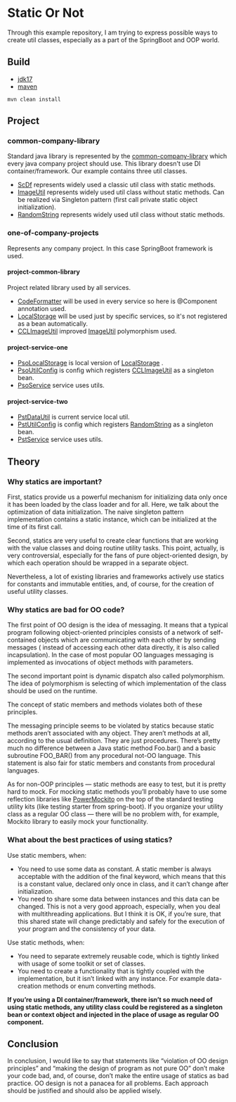 # Static Or Not

Through this example repository, I am trying to express possible ways to create util classes, especially as a part of
the SpringBoot and OOP world.

## Build

- [jdk17](https://adoptium.net/)
- [maven](https://maven.apache.org/)

```shell
mvn clean install
```

## Project

### common-company-library

Standard java library is represented by the [common-company-library](./common-company-library) which every java company
project should use. This library doesn't use DI container/framework. Our example contains three util classes.

- [ScDf](./common-company-library/src/main/java/sk/janobono/ccl/ScDf.java) represents widely used a classic util class
  with static methods.
- [ImageUtil](./common-company-library/src/main/java/sk/janobono/ccl/ImageUtil.java) represents widely used util class
  without static methods. Can be realized via Singleton pattern (first call private static object initialization).
- [RandomString](./common-company-library/src/main/java/sk/janobono/ccl/RandomString.java) represents widely used util
  class without static methods.

### one-of-company-projects

Represents any company project. In this case SpringBoot framework is used.

#### project-common-library

Project related library used by all services.

- [CodeFormatter](./one-of-company-projects/project-common-library/src/main/java/sk/janobono/oocp/common/CodeFormatter.java)
  will be used in every service so here is @Component annotation used.
- [LocalStorage](./one-of-company-projects/project-common-library/src/main/java/sk/janobono/oocp/common/LocalStorage.java)
  will be used just by specific services, so it's not registered as a bean automatically.
- [CCLImageUtil](./one-of-company-projects/project-common-library/src/main/java/sk/janobono/oocp/common/CCLImageUtil.java)
  improved [ImageUtil](./common-company-library/src/main/java/sk/janobono/ccl/ImageUtil.java) polymorphism used.

#### project-service-one

- [PsoLocalStorage](./one-of-company-projects/project-service-one/src/main/java/sk/janobono/oocp/pso/component/PsoLocalStorage.java)
  is local version
  of [LocalStorage](./one-of-company-projects/project-common-library/src/main/java/sk/janobono/oocp/common/LocalStorage.java)
  .
- [PsoUtilConfig](./one-of-company-projects/project-service-one/src/main/java/sk/janobono/oocp/pso/config/PsoUtilConfig.java)
  is config which
  registers [CCLImageUtil](./one-of-company-projects/project-common-library/src/main/java/sk/janobono/oocp/common/CCLImageUtil.java)
  as a singleton bean.
- [PsoService](./one-of-company-projects/project-service-one/src/main/java/sk/janobono/oocp/pso/service/PsoService.java)
  service uses utils.

#### project-service-two

- [PstDataUtil](./one-of-company-projects/project-service-two/src/main/java/sk/janobono/oocp/pst/component/PstDataUtil.java)
  is current service local util.
- [PstUtilConfig](./one-of-company-projects/project-service-two/src/main/java/sk/janobono/oocp/pst/config/PstUtilConfig.java)
  is config which registers [RandomString](./common-company-library/src/main/java/sk/janobono/ccl/RandomString.java) as
  a singleton bean.
- [PstService](./one-of-company-projects/project-service-two/src/main/java/sk/janobono/oocp/pst/service/PstService.java)
  service uses utils.

## Theory

### Why statics are important?

First, statics provide us a powerful mechanism for initializing data only once it has been loaded by the class loader
and for all. Here, we talk about the optimization of data initialization. The naive singleton pattern implementation
contains a static instance, which can be initialized at the time of its first call.

Second, statics are very useful to create clear functions that are working with the value classes and doing routine
utility tasks. This point, actually, is very controversial, especially for the fans of pure object-oriented design, by
which each operation should be wrapped in a separate object.

Nevertheless, a lot of existing libraries and frameworks actively use statics for constants and immutable entities, and,
of course, for the creation of useful utility classes.

### Why statics are bad for OO code?

The first point of OO design is the idea of messaging. It means that a typical program following object-oriented
principles consists of a network of self-contained objects which are communicating with each other by sending messages (
instead of accessing each other data directly, it is also called incapsulation). In the case of most popular OO
languages messaging is implemented as invocations of object methods with parameters.

The second important point is dynamic dispatch also called polymorphism. The idea of polymorphism is selecting of which
implementation of the class should be used on the runtime.

The concept of static members and methods violates both of these principles.

The messaging principle seems to be violated by statics because static methods aren’t associated with any object. They
aren’t methods at all, according to the usual definition. They are just procedures. There’s pretty much no difference
between a Java static method Foo.bar() and a basic subroutine FOO_BAR() from any procedural not-OO language. This
statement is also fair for static members and constants from procedural languages.

As for non-OOP principles — static methods are easy to test, but it is pretty hard to mock. For mocking static methods
you’ll probably have to use some reflection libraries like
[PowerMockito](https://github.com/powermock/powermock/wiki/Mockito) on the top of the standard testing utility
kits (like testing starter from spring-boot). If you organize your utility class as a regular OO class — there will be
no problem with, for example, Mockito library to easily mock your functionality.

### What about the best practices of using statics?

Use static members, when:

- You need to use some data as constant. A static member is always acceptable with the addition of the final keyword,
  which means that this is a constant value, declared only once in class, and it can’t change after initialization.
- You need to share some data between instances and this data can be changed. This is not a very good approach,
  especially, when you deal with multithreading applications. But I think it is OK, if you’re sure, that this shared
  state will change predictably and safely for the execution of your program and the consistency of your data.

Use static methods, when:

- You need to separate extremely reusable code, which is tightly linked with usage of some toolkit or set of classes.
- You need to create a functionality that is tightly coupled with the implementation, but it isn’t linked with any
  instance. For example data-creation methods or enum converting methods.

**If you’re using a DI container/framework, there isn’t so much need of using static methods, any utility class could be
registered as a singleton bean or context object and injected in the place of usage as regular OO component.**

## Conclusion

In conclusion, I would like to say that statements like “violation of OO design principles” and “making the design of
program as not pure OO” don’t make your code bad, and, of course, don’t make the entire usage of statics as bad
practice. OO design is not a panacea for all problems. Each approach should be justified and should also be applied
wisely.
